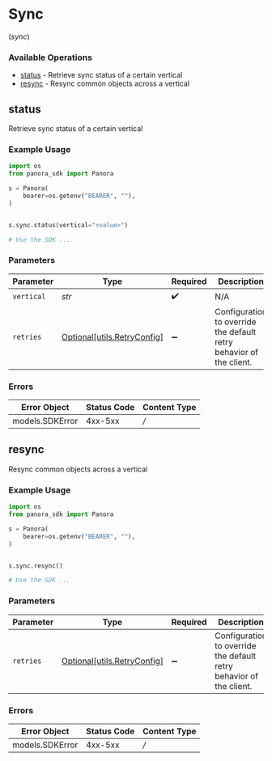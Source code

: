 # Sync
(*sync*)

### Available Operations

* [status](#status) - Retrieve sync status of a certain vertical
* [resync](#resync) - Resync common objects across a vertical

## status

Retrieve sync status of a certain vertical

### Example Usage

```python
import os
from panora_sdk import Panora

s = Panora(
    bearer=os.getenv("BEARER", ""),
)


s.sync.status(vertical="<value>")

# Use the SDK ...

```

### Parameters

| Parameter                                                           | Type                                                                | Required                                                            | Description                                                         |
| ------------------------------------------------------------------- | ------------------------------------------------------------------- | ------------------------------------------------------------------- | ------------------------------------------------------------------- |
| `vertical`                                                          | *str*                                                               | :heavy_check_mark:                                                  | N/A                                                                 |
| `retries`                                                           | [Optional[utils.RetryConfig]](../../models/utils/retryconfig.md)    | :heavy_minus_sign:                                                  | Configuration to override the default retry behavior of the client. |

### Errors

| Error Object    | Status Code     | Content Type    |
| --------------- | --------------- | --------------- |
| models.SDKError | 4xx-5xx         | */*             |

## resync

Resync common objects across a vertical

### Example Usage

```python
import os
from panora_sdk import Panora

s = Panora(
    bearer=os.getenv("BEARER", ""),
)


s.sync.resync()

# Use the SDK ...

```

### Parameters

| Parameter                                                           | Type                                                                | Required                                                            | Description                                                         |
| ------------------------------------------------------------------- | ------------------------------------------------------------------- | ------------------------------------------------------------------- | ------------------------------------------------------------------- |
| `retries`                                                           | [Optional[utils.RetryConfig]](../../models/utils/retryconfig.md)    | :heavy_minus_sign:                                                  | Configuration to override the default retry behavior of the client. |

### Errors

| Error Object    | Status Code     | Content Type    |
| --------------- | --------------- | --------------- |
| models.SDKError | 4xx-5xx         | */*             |
